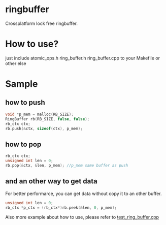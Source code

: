 # ringbuffer
Crossplatform lock free ringbuffer.

How to use?
===========
just include atomic_ops.h ring_buffer.h ring_buffer.cpp to your Makefile or other else

Sample
======
how to push
----
```c++
void *p_mem = malloc(RB_SIZE);
RingBuffer rb(RB_SIZE, false, false);
rb_ctx ctx;
rb.push(&ctx, sizeof(ctx), p_mem);
```

how to pop
----------
```c++
rb_ctx ctx;
unsigned int len = 0;
rb.pop(&ctx, &len, p_mem); //p_mem same buffer as push
```

and an other way to get data
----------------------------
For better performarce, you can get data without copy it to an other buffer.
```c++
unsigned int len = 0;
rb_ctx *p_ctx = (rb_ctx*)rb.peek(&len, 0, p_mem);
```

Also more example about how to use, please refer to [test_ring_buffer.cpp](test_ring_buffer.cpp)
